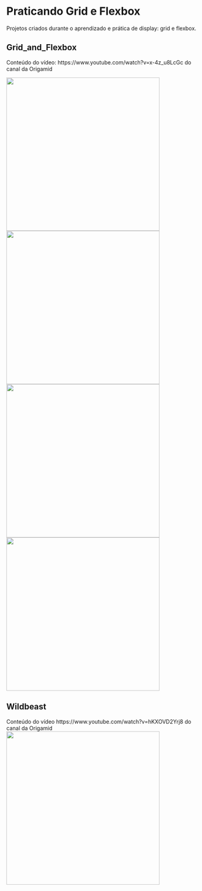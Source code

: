 ﻿ # Praticando Grid e Flexbox
  Projetos criados durante o aprendizado e prática de display: grid e flexbox.
  
  
<h2>Grid_and_Flexbox</h2>
Conteúdo do vídeo: https://www.youtube.com/watch?v=x-4z_u8LcGc do canal da Origamid

<img width="400px" src="https://github.com/IsaqueP/Praticando-Grid_Flexbox/blob/main/Grid_and_Flexbox/img/screenshots/Screenshot%202021-06-04%20at%2023-48-09%20Grid%20e%20Flexbox.png">  <img width="400px" src="https://github.com/IsaqueP/Praticando-Grid_Flexbox/blob/main/Grid_and_Flexbox/img/screenshots/Screenshot%202021-06-04%20at%2023-48-18%20Grid%20e%20Flexbox.png"> 
<img width="400px" src="https://github.com/IsaqueP/Praticando-Grid_Flexbox/blob/main/Grid_and_Flexbox/img/screenshots/Screenshot%202021-06-04%20at%2023-48-24%20Grid%20e%20Flexbox.png"> <img width="400px" src="https://github.com/IsaqueP/Praticando-Grid_Flexbox/blob/main/Grid_and_Flexbox/img/screenshots/Screenshot%202021-06-04%20at%2023-48-31%20Grid%20e%20Flexbox.png"> 

<h2>Wildbeast</h2>
Conteúdo do vídeo https://www.youtube.com/watch?v=hKXOVD2Yrj8 do canal da Origamid
<img width="400px" src="https://github.com/IsaqueP/Praticando-Grid_Flexbox/blob/main/WildBeast/img/Screenshots/Screenshot%202021-06-04%20at%2023-48-56%20Wildbeast.png">
